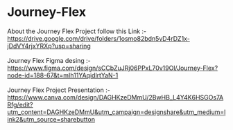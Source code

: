 # Journey-Flex

About the Journey Flex Project follow this Link :-<br>
https://drive.google.com/drive/folders/1osmo82bdn5vD4rDZ1x-jDdVY4rjxYRXp?usp=sharing<br>
<br>
Journey Flex Figma desing :-<br>
https://www.figma.com/design/sCCbZuJRj06PPxL70v19Ol/Journey-Flex?node-id=188-67&t=mIh11YAqidlrtYaN-1<br>
<br>
Journey Flex Project Presentation :-<br>
https://www.canva.com/design/DAGHKzeDMmU/2BwHB_L4Y4K6HSGOs7ARfg/edit?utm_content=DAGHKzeDMmU&utm_campaign=designshare&utm_medium=link2&utm_source=sharebutton

